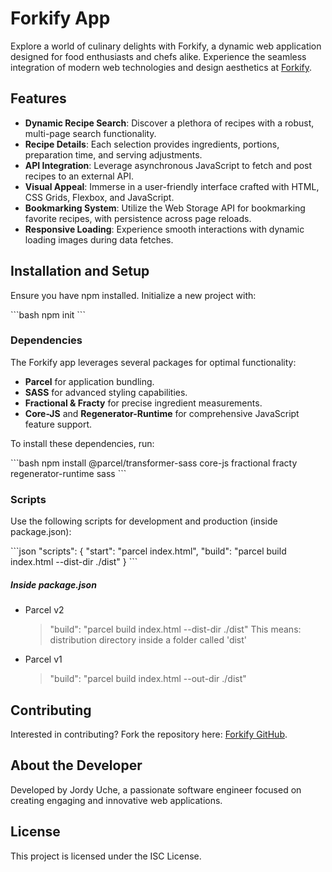 # Forkify App

Explore a world of culinary delights with Forkify, a dynamic web application designed for food enthusiasts and chefs alike. Experience the seamless integration of modern web technologies and design aesthetics at [Forkify](https://uche-jordy-forkify.netlify.app/).

## Features

- **Dynamic Recipe Search**: Discover a plethora of recipes with a robust, multi-page search functionality.
- **Recipe Details**: Each selection provides ingredients, portions, preparation time, and serving adjustments.
- **API Integration**: Leverage asynchronous JavaScript to fetch and post recipes to an external API.
- **Visual Appeal**: Immerse in a user-friendly interface crafted with HTML, CSS Grids, Flexbox, and JavaScript.
- **Bookmarking System**: Utilize the Web Storage API for bookmarking favorite recipes, with persistence across page reloads.
- **Responsive Loading**: Experience smooth interactions with dynamic loading images during data fetches.

## Installation and Setup

Ensure you have npm installed. Initialize a new project with:

\```bash
npm init
\```

### Dependencies

The Forkify app leverages several packages for optimal functionality:

- **Parcel** for application bundling.
- **SASS** for advanced styling capabilities.
- **Fractional & Fracty** for precise ingredient measurements.
- **Core-JS** and **Regenerator-Runtime** for comprehensive JavaScript feature support.

To install these dependencies, run:

\```bash
npm install @parcel/transformer-sass core-js fractional fracty regenerator-runtime sass
\```

### Scripts

Use the following scripts for development and production (inside package.json):

\```json
"scripts": {
"start": "parcel index.html",
"build": "parcel build index.html --dist-dir ./dist"
}
\```

##### Inside package.json

- Parcel v2

  > "build": "parcel build index.html --dist-dir ./dist"
  > This means: distribution directory inside a folder called 'dist'

- Parcel v1
  > "build": "parcel build index.html --out-dir ./dist"

## Contributing

Interested in contributing? Fork the repository here: [Forkify GitHub](https://github.com/UniLife-Projects/forkify-deployed.git).

## About the Developer

Developed by Jordy Uche, a passionate software engineer focused on creating engaging and innovative web applications.

## License

This project is licensed under the ISC License.
